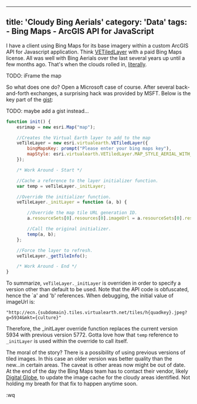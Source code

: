 
---
title: 'Cloudy Bing Aerials'
category: 'Data'
tags: 
    - Bing Maps
    - ArcGIS API for JavaScript
---

I have a client using Bing Maps for its base imagery within a custom ArcGIS API for Javascript application. Think [VETiledLayer](https://developers.arcgis.com/javascript/3/jsapi/vetiledlayer-amd.html) with a paid Bing Maps license. All was well with Bing Aerials over the last several years up until a few months ago. That's when the clouds rolled in, [literally](https://binged.it/2lnLxlq).

TODO: iFrame the map

So what does one do? Open a Microsoft case of course. After several back-and-forth exchanges, a surprising hack was provided by MSFT. Below is the key part of the [gist](https://gist.github.com/sbuscher/858ebb740d93423d9eada0c465c24277): 

TODO: maybe add a gist instead...

```javascript
function init() {
    esrimap = new esri.Map("map");

    //Creates the Virtual Earth layer to add to the map
    veTileLayer = new esri.virtualearth.VETiledLayer({
        bingMapsKey: prompt("Please enter your bing maps key"),
        mapStyle: esri.virtualearth.VETiledLayer.MAP_STYLE_AERIAL_WITH_LABELS
    });

    /* Work Around - Start */

    //Cache a reference to the layer initializer function. 
    var temp = veTileLayer._initLayer;

    //Override the initializer function. 
    veTileLayer._initLayer = function (a, b) {

        //Override the map tile URL generation ID.
        a.resourceSets[0].resources[0].imageUrl = a.resourceSets[0].resources[0].imageUrl.replace(/g=[0-9]+/, 'g=5772'); 

        //Call the original initializer.
        temp(a, b);
    };

    //Force the layer to refresh.
    veTileLayer._getTileInfo();

    /* Work Around - End */
}
``` 

To summarize, `veTileLayer._initLayer` is overriden in order to specify a version other than default to be used. Note that the API code is obfuscated, hence the `a' and 'b' references. When debugging, the initial value of imageUrl is: 

`"http://ecn.{subdomain}.tiles.virtualearth.net/tiles/h{quadkey}.jpeg?g=5934&mkt={culture}"`  

Therefore, the _initLayer override function replaces the current version 5934 with previous version 5772. Gotta love how that `temp` reference to `_initLayer` is used within the override to call itself. 

The moral of the story? There is a possibility of using previous versions of tiled images. In this case an older version was better quality than the new...in certain areas. The caveat is other areas now might be out of date. At the end of the day the Bing Maps team has to contact their vendor, likely [Digital Globe](https://www.digitalglobe.com/), to update the image cache for the cloudy areas identified. Not holding my breath for that fix to happen anytime soon.  

:wq
